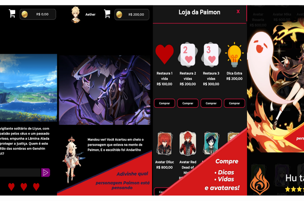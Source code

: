 <div style="display:flex; justify-content: center; align-items:center;flex-direction:row;">
<video src="https://github.com/EryckBorges/Genshin-Impact-Divination/blob/main/imagemJogo/Videoclipe.mp4" width="300" height="600" alt="Video Clipe"></video>

<img src="https://github.com/EryckBorges/Genshin-Impact-Divination/blob/main/imagemJogo/telaInicial.jpg" width="300" height="600" alt="Tela Inicial">

<img src="https://raw.githubusercontent.com/EryckBorges/Genshin-Impact-Divination/main/imagemJogo/dica.webp" width="300" height="600" alt="Tela de Dica">
<img src="https://github.com/EryckBorges/Genshin-Impact-Divination/blob/main/imagemJogo/comprarItens.jpg" width="300" height="600" alt="Tela Compras">
<img src="https://raw.githubusercontent.com/EryckBorges/Genshin-Impact-Divination/main/imagemJogo/comprarPersonagens.webp" width="300" height="600" alt="Tela Compra Personagem">
<img src="https://raw.githubusercontent.com/EryckBorges/Genshin-Impact-Divination/main/imagemJogo/editarPerfil.webp" width="300" height="600" alt="Tela Para Editar Perfil">
  
</div>




